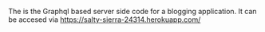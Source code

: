 The is the Graphql based server side code for a blogging application.
It can be accesed via https://salty-sierra-24314.herokuapp.com/

